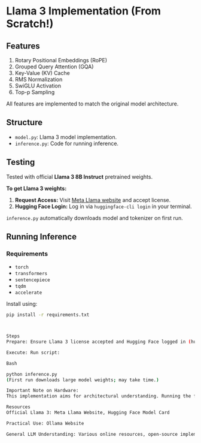 # **Llama 3 Implementation (From Scratch!)**

## **Features**
1.  Rotary Positional Embeddings (RoPE)
2.  Grouped Query Attention (GQA)
3.  Key-Value (KV) Cache
4.  RMS Normalization
5.  SwiGLU Activation
6.  Top-p Sampling

All features are implemented to match the original model architecture.

## **Structure**
* `model.py`: Llama 3 model implementation.
* `inference.py`: Code for running inference.

## **Testing**
Tested with official **Llama 3 8B Instruct** pretrained weights.

**To get Llama 3 weights:**
1.  **Request Access:** Visit [Meta Llama website](https://ai.meta.com/llama/) and accept license.
2.  **Hugging Face Login:** Log in via `huggingface-cli login` in your terminal.

`inference.py` automatically downloads model and tokenizer on first run.

## **Running Inference**

### **Requirements**
* `torch`
* `transformers`
* `sentencepiece`
* `tqdm`
* `accelerate`

Install using:

```bash
pip install -r requirements.txt



Steps
Prepare: Ensure Llama 3 license accepted and Hugging Face logged in (huggingface-cli login).

Execute: Run script:

Bash

python inference.py
(First run downloads large model weights; may take time.)

Important Note on Hardware:
This implementation aims for architectural understanding. Running the full Llama 3 8B model (which is around 16GB in size in bfloat16 precision) on systems with limited unified or dedicated GPU memory might lead to "Out of Memory" errors. For practical deployment of such models on resource-constrained hardware, highly optimized tools like Ollama are often recommended.

Resources
Official Llama 3: Meta Llama Website, Hugging Face Model Card

Practical Use: Ollama Website

General LLM Understanding: Various online resources, open-source implementations, and tutorials.
